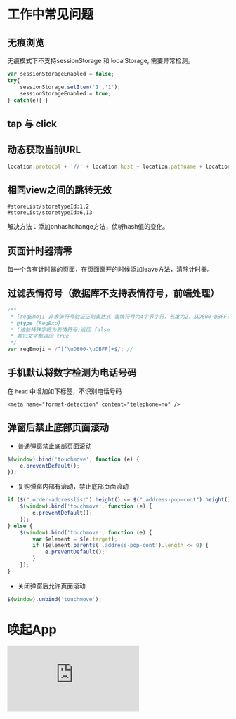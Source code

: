 # 工作中常见问题
## 无痕浏览
无痕模式下不支持sessionStorage 和 localStorage, 需要异常检测。
```javascript
var sessionStorageEnabled = false;
try{
    sessionStorage.setItem('1','1');
    sessionStorageEnabled = true;
} catch(e){ }
```
## tap 与 click

## 动态获取当前URL
```javascript
location.protocol + '//' + location.host + location.pathname + location.hash
```
## 相同view之间的跳转无效
```
#storeList/storetypeId:1,2
#storeList/storetypeId:6,13
```
解决方法：添加onhashchange方法，侦听hash值的变化。
## 页面计时器清零  
每一个含有计时器的页面，在页面离开的时候添加leave方法，清除计时器。
## 过滤表情符号（数据库不支持表情符号，前端处理）
```javascript
/**
 * [regEmoji 非表情符号验证正则表达式 表情符号为4字节字符，长度为2，从D800-DBFF开头的]
 * @type {RegExp}
 * (这些特殊字符为表情符号)返回 false
 * 其它文字都返回 true
 */
var regEmoji = /^[^\uD800-\uDBFF]+$/; //
```
## 手机默认将数字检测为电话号码
在 `head` 中增加如下标签，不识别电话号码
```
<meta name="format-detection" content="telephone=no" />
```
## 弹窗后禁止底部页面滚动
* 普通弹窗禁止底部页面滚动
```javascript
$(window).bind('touchmove', function (e) {
    e.preventDefault();
});
```
* 复购弹窗内部有滚动，禁止底部页面滚动
```javascript
if ($(".order-addresslist").height() <= $(".address-pop-cont").height()) {
    $(window).bind('touchmove', function (e) {
        e.preventDefault();
    });
} else {
    $(window).bind('touchmove', function (e) {
        var $element = $(e.target);
        if ($element.parents('.address-pop-cont').length <= 0) {
            e.preventDefault();
        }
    });
}
```
* 关闭弹窗后允许页面滚动
```javascript
$(window).unbind('touchmove');
```
# 唤起App
![参考](https://github.com/Ivanwangcy/blog/web-other/browser/openapp.md "intent协议参考")
